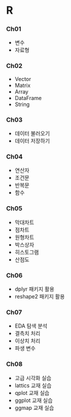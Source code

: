 # R

### Ch01
- 변수
- 자료형

### Ch02
- Vector
- Matrix
- Array
- DataFrame
- String

### Ch03
- 데이터 불러오기
- 데이터 저장하기

### Ch04
- 연산자
- 조건문
- 반복문
- 함수

### Ch05
- 막대차트
- 점차트
- 원형차트
- 박스상자
- 히스토그램
- 산점도

### Ch06
- dplyr 패키지 활용
- reshape2 패키지 활용

### Ch07
- EDA 탐색 분석
- 결측치 처리
- 이상치 처리
- 파생 변수

### Ch08
- 고급 시각화 실습
- lattics 교재 실습
- qplot 교재 실습
- ggplot 교재 실습
- ggmap 교재 실습